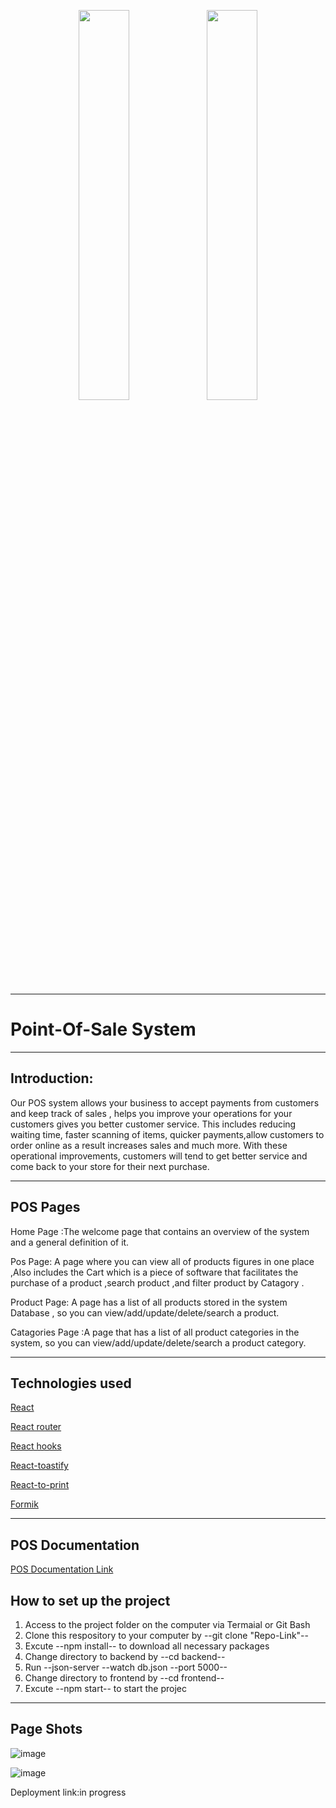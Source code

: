 <p align="center">
    <img src="https://user-images.githubusercontent.com/62269745/174906065-7bb63e14-879a-4740-849c-0821697aeec2.png#gh-light-mode-only" width="40%">
    <img src="https://user-images.githubusercontent.com/62269745/174906068-aad23112-20fe-4ec8-877f-3ee1d9ec0a69.png#gh-dark-mode-only" width="40%">
</p>

<hr>

<h1>Point-Of-Sale System</h1>
<hr>

<h2>Introduction:</h2>
<p>
Our POS system allows your business to accept payments from customers and keep track of sales ,  helps you improve your operations for your customers gives you better customer service. This includes reducing waiting time, faster scanning of items, quicker payments,allow customers to order online as a result increases sales and much more. 
With these operational improvements, customers will tend to get better service and come back to your store for their next purchase.
</p>


<hr>



<h2>POS Pages </h2>
<p>Home Page :The welcome page that contains an overview of the system and a general definition of it. </p>
<p>Pos Page: A page  where you can view all of products figures in one place ,Also includes the Cart which is a piece of software that facilitates the purchase of a product ,search product ,and filter product by Catagory .</p>
<p>Product Page: A page has a list of all products  stored  in the system Database , so you  can view/add/update/delete/search a product.</p>
<p>Catagories Page :A page that has a list of all product categories in the system, so you can view/add/update/delete/search a product category.</p>


<hr>


<h2>Technologies used </h2>
<p><a href="https://beta.reactjs.org/"> React<a/></p> 
<p><a href="https://reactrouter.com/en/main/routers/picking-a-router"> React router<a/></p> 
<p><a href="https://reactjs.org/docs/hooks-intro.html"> React hooks <a/></p> 
<p><a href="https://fkhadra.github.io/react-toastify/introduction/">React-toastify<a/></p> 
<p><a href="https://www.npmjs.com/package/react-to-print"> React-to-print<a/></p> 
<p><a href="https://formik.org/">Formik<a/></p> 


<hr>

<h2>POS Documentation </h2>
<a href="https://www.notion.so/POS-Documentation-2d0947203bfa4279952095665e3abcf3">POS Documentation Link</a>


<h2>How to set up the project</h2>
<ol>   
<li>Access to the project folder on the computer via Termaial or Git Bash</li>
 <li>Clone this respository to your computer  by --git clone "Repo-Link"--</li>
  <li>Excute  --npm install-- to download all necessary packages </li>
  <li>Change directory to backend by --cd backend--</li>
  <li>Run --json-server --watch db.json --port 5000--</li>
   <li>Change directory to frontend by --cd frontend--</li>
  <li>Excute --npm start-- to start the projec</li>
</ol>

  <hr>
  
  
  <h2>Page Shots</h2>
  
![image](https://user-images.githubusercontent.com/79041670/199681154-c91aa814-7996-4191-a2d8-e531b06ca720.png)
  
 
![image](https://user-images.githubusercontent.com/79041670/199680771-bf4eef37-dc66-45bb-bd25-baf20cb2817f.png)

    
    
    
 Deployment link:in progress
